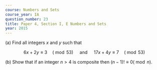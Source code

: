 ```yaml
---
course: Numbers and Sets
course_year: IA
question_number: 23
title: Paper 4, Section I, E Numbers and Sets
year: 2015
---
```




(a) Find all integers $x$ and $y$ such that

$$6 x+2 y \equiv 3 \quad(\bmod 53) \quad \text { and } \quad 17 x+4 y \equiv 7 \quad(\bmod 53)$$

(b) Show that if an integer $n>4$ is composite then $(n-1) ! \equiv 0(\bmod n)$.
